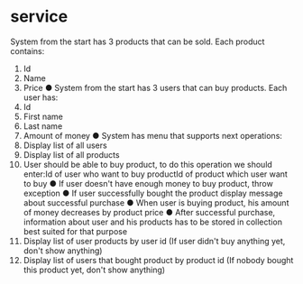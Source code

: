 # service
System from the start has 3 products that can be sold. Each product contains:
1. Id
2. Name
3. Price
   ● System from the start has 3 users that can buy products. Each user has:
1. Id
2. First name
3. Last name
4. Amount of money
   ● System has menu that supports next operations:
1. Display list of all users
2. Display list of all products
3. User should be able to buy product, to do this operation we should enter:Id of user who want to buy productId of
   product which user want to buy
   ● If user doesn't have enough money to buy product, throw exception
   ● If user successfully bought the product display message about successful purchase
   ● When user is buying product, his amount of money decreases by product price
   ● After successful purchase, information about user and his products has to be stored in collection best
   suited for that purpose
4. Display list of user products by user id (If user didn't buy anything yet, don't show anything)
5. Display list of users that bought product by product id (If nobody bought this product yet, don't show anything)
